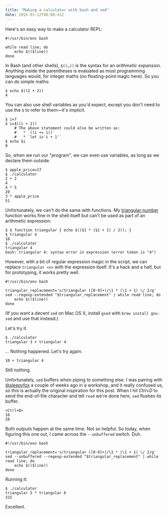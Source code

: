```yaml
---
title: "Making a calculator with bash and sed"
date: 2016-03-22T08:00:41Z
---
```


Here's an easy way to make a calculator REPL:

    #!/usr/bin/env bash

    while read line; do
        echo $(($line))
    done

<!--more-->

In Bash (and other shells), `$((…))` is the syntax for an *arithmetic expansion*. Anything inside the parentheses is evaluated as most programming languages would, for integer maths (no floating-point magic here). So you can do simple maths:

    $ echo $((2 + 2))
    4

You can also use shell variables as you'd expect, except you don't need to use the `$` to refer to them—it's implicit.

    $ i=7
    $ i=$((i + 1))
        # The above statement could also be written as:
        #   * `((i += 1))`
        #   * `let i='i + 1'`
    $ echo $i
    8

So, when we run our "program", we can even use variables, as long as we declare them outside.

    $ apple_price=17
    $ ./calculator
    2 + 2
    4
    4 * 5
    20
    3 * apple_price
    51

Unfortunately, we can't do the same with functions. My [triangular number][Triangular number] function works fine in the shell itself but can't be used as part of an arithmetic expression:

    $ $ function triangular { echo $(($1 * ($1 + 1) / 2)); }
    $ triangular 4
    10
    $ ./calculator
    triangular 4
    bash: triangular 4: syntax error in expression (error token is "4")

However, with a bit of regular expression magic in the script, we can replace `triangular <n>` with the expression itself. It's a hack and a half, but for prototyping, it works pretty well.

    #!/usr/bin/env bash

    triangular_replacement='s/triangular ([0-9]+)/\1 * (\1 + 1) \/ 2/g'
    sed --regexp-extended "$triangular_replacement" | while read line; do
        echo $(($line))
    done

(If you want a decent `sed` on Mac OS X, install `gsed` with `brew install gnu-sed` and use that instead.)

Let's try it.

    $ ./calculator
    triangular 3 + triangular 4

… Nothing happened. Let's try again:

    10 + triangular 4

Still nothing.

Unfortunately, `sed` buffers when piping to something else. I was pairing with [@sleepyfox][] a couple of weeks ago in a workshop, and it really confused us, so this is actually the original inspiration for this post. When I hit *Ctrl+D* to send the end-of-file character and tell `read` we're done here, `sed` flushes its buffer.

    <Ctrl+D>
    16
    20

Both outputs happen at the same time. Not so helpful. So today, when figuring this one out, I came across the `--unbuffered` switch. Duh.

    #!/usr/bin/env bash

    triangular_replacement='s/triangular ([0-9]+)/\1 * (\1 + 1) \/ 2/g'
    sed --unbuffered --regexp-extended "$triangular_replacement" | while read line; do
        echo $(($line))
    done

Running it:

    $ ./calculator
    triangular 5 * triangular 6
    315

Excellent.

[Triangular number]: https://en.wikipedia.org/wiki/Triangular_number
[@sleepyfox]: https://twitter.com/sleepyfox
